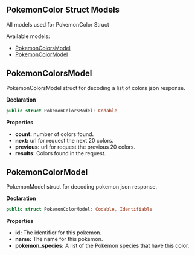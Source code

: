 ## PokemonColor Struct Models

All models used for PokemonColor Struct

Available models: 

- [PokemonColorsModel](#pokemonColorModel)
- [PokemonColorModel](#pokemonColorModel)

## PokemonColorsModel

PokemonColorsModel struct for decoding a list of colors json response.

**Declaration**
```swift
public struct PokemonColorsModel: Codable
```
**Properties**

- **count:** number of colors found.
- **next:** url for request the next 20 colors.
- **previous:** url for request the previous 20 colors.
- **results:** Colors found in the request.


## PokemonColorModel

PokemonModel struct for decoding pokemon json response.

**Declaration**
```swift
public struct PokemonColorModel: Codable, Identifiable
```
**Properties**

- **id:** The identifier for this pokemon.
- **name:** The name for this pokemon.
- **pokemon_species:** A list of the Pokémon species that have this color.


